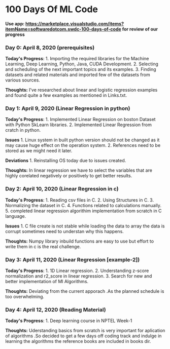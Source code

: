 # 100 Days Of ML Code 
#### Use app: https://marketplace.visualstudio.com/items?itemName=softwaredotcom.swdc-100-days-of-code for review of our progress
### Day 0: April 8, 2020 (prerequisites)

**Today's Progress**: 
    1. Importing the required libraries for the Machine Learning, Deep Learning, Python, Java, CUDA Development. 
    2. Selecting and scheduling of the next important topics and its examples.
    3. Finding datasets and related materials and imported few of the datasets from various sources.

**Thoughts:** I've researched about linear and logistic regression examples and found quite a few examples as mentioned in Links.txt.

### Day 1: April 9, 2020 (Linear Regression in python)
**Today's Progress**: 
    1. Implemented Linear Regression on boston Dataset with Python SkLearn libraries.
    2. Implemented Linear Regression from cratch in python. 

**Issues**
    1. Linux system in built python version should not be changed as it may cause huge effect on the operation system.
    2. References need to be stored as we might need it later.

**Deviations**
    1. Reinstalling OS today due to issues created. 

**Thoughts:** In linear regression we have to select the variables that are highly corelated negatively or positively to get better results.  

### Day 2: April 10, 2020 (Linear Regression in c)
**Today's Progress**: 
    1. Reading csv files in C.
    2. Using Structures in C.
    3. Normalizing the dataset in C. 
    4. Functions related to calculations manually.
    5. completed linear regression algorithim implementation from scratch in C language.
    
**Issues**
    1. C file create is not stable while loading the data to array the data is corrupt sometimes need to understan why this happens.

**Thoughts:** Numpy library inbuild functions are easy to use but effort to write them in c is the real challenge.

### Day 3: April 11, 2020 (Linear Regression [example-2])
**Today's Progress**: 
    1. 1D Linear regression.
    2. Understanding z-score normalization and r2_score in linear regression.
    3. Search for new and better implementation of Ml Algorithms.

**Thoughts:** Deviating from the current apporach .As the planned schedule is too overwhelming.

### Day 4: April 12, 2020 (Reading Material)
**Today's Progress**: 
    1. Deep learning course in NPTEL Week-1

**Thoughts:** Uderstanding basics from scratch is very important for aplication of algorithms .So decided to get a few days off coding track and indulge in learning the algorithms the reference books are included in books dir.



 